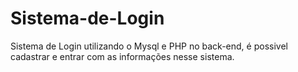 # Sistema-de-Login
Sistema de Login utilizando o Mysql e PHP no back-end, é possivel cadastrar e entrar com as informações nesse sistema.
